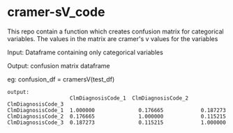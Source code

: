 # cramer-sV_code
This repo contain a function which creates confusion matrix for categorical variables. The values in the matrix are cramer's v values for the variables

Input: Dataframe containing only categorical variables

Output: confusion matrix dataframe

eg: confusion_df = cramersV(test_df)
    
    output: 
                        ClmDiagnosisCode_1	ClmDiagnosisCode_2	ClmDiagnosisCode_3
    ClmDiagnosisCode_1	1.000000	          0.176665	          0.187273
    ClmDiagnosisCode_2	0.176665	          1.000000	          0.115215
    ClmDiagnosisCode_3	0.187273	          0.115215	          1.000000
